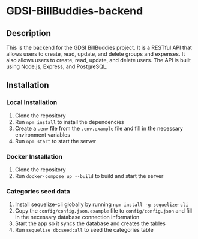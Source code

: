 # GDSI-BillBuddies-backend

## Description

This is the backend for the GDSI BillBuddies project. It is a RESTful API that allows users to create, read, update, and delete groups and expenses. It also allows users to create, read, update, and delete users. The API is built using Node.js, Express, and PostgreSQL.

## Installation

### Local Installation
1. Clone the repository
2. Run `npm install` to install the dependencies
3. Create a `.env` file from the `.env.example` file and fill in the necessary environment variables
4. Run `npm start` to start the server

### Docker Installation
1. Clone the repository
2. Run `docker-compose up --build` to build and start the server

### Categories seed data

1. Install sequelize-cli globally by running `npm install -g sequelize-cli`
2. Copy the `config/config.json.example` file to `config/config.json` and fill in the necessary database connection information
3. Start the app so it syncs the database and creates the tables
4. Run `sequelize db:seed:all` to seed the categories table
